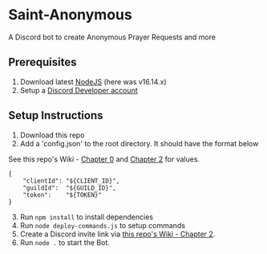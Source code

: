 # Saint-Anonymous

A Discord bot to create Anonymous Prayer Requests and more

## Prerequisites

1. Download latest [NodeJS](https://nodejs.org/en/) (here was v16.14.x)
2. Setup a [Discord Developer account](https://discord.com/login?redirect_to=%2Fdevelopers%2Fapplications)

## Setup Instructions

1. Download this repo
2. Add a 'config.json' to the root directory. It should have the format below

See this repo's Wiki - [Chapter 0](https://github.com/JoshuaTheEngineer/joshua-creates-a-discord-bot/wiki/How-to-Create-a-Discord-Bot#ch-0-initialize-discord-app) and [Chapter 2](https://github.com/JoshuaTheEngineer/joshua-creates-a-discord-bot/wiki/How-to-Create-a-Discord-Bot#ch-2-setup-your-discord-bot-app-for-the-server) for values.

```
{
	"clientId":	"${CLIENT_ID}",
	"guildId":	"${GUILD_ID}",
	"token":	"${TOKEN}"
}
```

3. Run `npm install` to install dependencies
4. Run `node deploy-commands.js` to setup commands
5. Create a Discord invite link via [this repo's Wiki - Chapter 2](https://github.com/JoshuaTheEngineer/joshua-creates-a-discord-bot/wiki/How-to-Create-a-Discord-Bot#ch-2-setup-your-discord-bot-app-for-the-server).
6. Run `node .` to start the Bot.

